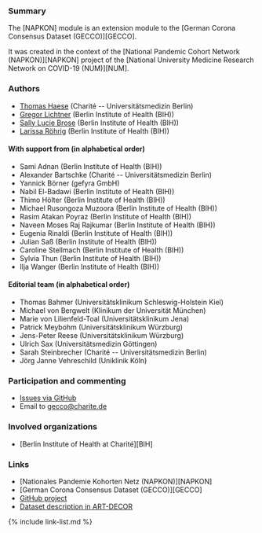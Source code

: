 ### Summary

The [NAPKON] module is an extension module to the [German Corona Consensus Dataset (GECCO)][GECCO].

It was created in the context of the [National Pandemic Cohort Network (NAPKON)][NAPKON] project of the [National University Medicine Research Network on COVID-19 (NUM)][NUM].

### Authors
* [Thomas Haese](https://github.com/thaese) (Charité -- Universitätsmedizin Berlin)
* [Gregor Lichtner](https://github.com/glichtner) (Berlin Institute of Health (BIH))
* [Sally Lucie Brose](https://github.com/BroseS8927) (Berlin Institute of Health (BIH))
* [Larissa Röhrig](https://github.com/Larissa-MR) (Berlin Institute of Health (BIH))

#### With support from (in alphabetical order)
* Sami Adnan (Berlin Institute of Health (BIH))
* Alexander Bartschke (Charité -- Universitätsmedizin Berlin)
* Yannick Börner (gefyra GmbH)
* Nabil El-Badawi (Berlin Institute of Health (BIH))
* Thimo Hölter (Berlin Institute of Health (BIH))
* Michael Rusongoza Muzoora (Berlin Institute of Health (BIH))
* Rasim Atakan Poyraz (Berlin Institute of Health (BIH))
* Naveen Moses Raj Rajkumar (Berlin Institute of Health (BIH))
* Eugenia Rinaldi (Berlin Institute of Health (BIH))
* Julian Saß (Berlin Institute of Health (BIH))
* Caroline Stellmach (Berlin Institute of Health (BIH))
* Sylvia Thun (Berlin Institute of Health (BIH))
* Ilja Wanger (Berlin Institute of Health (BIH))

#### Editorial team (in alphabetical order)
* Thomas Bahmer (Universitätsklinikum Schleswig-Holstein Kiel)
* Michael von Bergwelt (Klinikum der Universität München)
* Marie von Lilienfeld-Toal (Universitätsklinikum Jena)
* Patrick Meybohm (Universitätsklinikum Würzburg)
* Jens-Peter Reese (Universitätsklinikum Würzburg)
* Ulrich Sax (Universitätsmedizin Göttingen)
* Sarah Steinbrecher (Charité -- Universitätsmedizin Berlin)
* Jörg Janne Vehreschild (Uniklinik Köln)

### Participation and commenting

* [Issues via GitHub](https://github.com/BIH-CEI/{{site.data.fhir.packageId}}/issues/)
* Email to [gecco@charite.de](mailto:gecco@charite.de)

### Involved organizations
* [Berlin Institute of Health at Charité][BIH]

### Links
* [Nationales Pandemie Kohorten Netz (NAPKON)][NAPKON]
* [German Corona Consensus Dataset (GECCO)][GECCO]
* [GitHub project](https://github.com/BIH-CEI/{{site.data.fhir.packageId}}/)
* [Dataset description in ART-DECOR](https://art-decor.org/art-decor/decor-datasets--covid19f-?id=2.16.840.1.113883.3.1937.777.53.1.2&effectiveDate=2020-08-12T00%3A00%3A00&conceptId=2.16.840.1.113883.3.1937.777.53.2.482&conceptEffectiveDate=2021-10-28T10%3A24%3A15&language=de-DE)

{% include link-list.md %}
